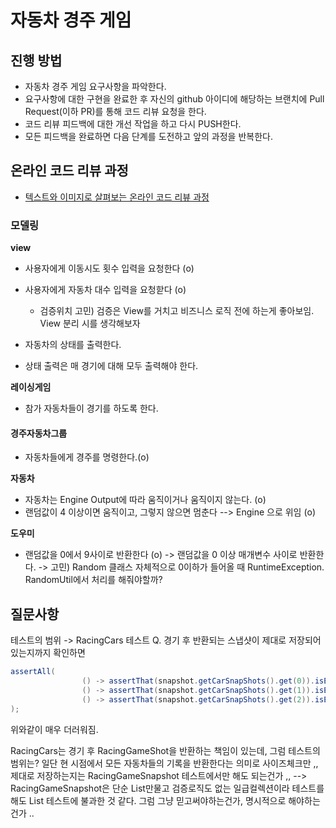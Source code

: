 # 자동차 경주 게임
## 진행 방법
* 자동차 경주 게임 요구사항을 파악한다.
* 요구사항에 대한 구현을 완료한 후 자신의 github 아이디에 해당하는 브랜치에 Pull Request(이하 PR)를 통해 코드 리뷰 요청을 한다.
* 코드 리뷰 피드백에 대한 개선 작업을 하고 다시 PUSH한다.
* 모든 피드백을 완료하면 다음 단계를 도전하고 앞의 과정을 반복한다.

## 온라인 코드 리뷰 과정
* [텍스트와 이미지로 살펴보는 온라인 코드 리뷰 과정](https://github.com/next-step/nextstep-docs/tree/master/codereview)


### 모델링

**view**
- 사용자에게 이동시도 횟수 입력을 요청한다 (o)
- 사용자에게 자동차 대수 입력을 요청핟다 (o)
    - 검증위치 고민) 검증은 View를 거치고 비즈니스 로직 전에 하는게 좋아보임. View 분리 시를 생각해보자

- 자동차의 상태를 출력한다.
- 상태 출력은 매 경기에 대해 모두 출력해야 한다.

**레이싱게임**
- 참가 자동차들이 경기를 하도록 한다.

#### 경주자동차그룹 
- 자동차들에게 경주를 명령한다.(o)

**자동차**
- 자동차는 Engine Output에 따라 움직이거나 움직이지 않는다. (o)
- 랜덤값이 4 이상이면 움직이고, 그렇지 않으면 멈춘다 --> Engine 으로 위임 (o)

**도우미**
- 랜덤값을 0에서 9사이로 반환한다 (o)
-> 랜덤값을 0 이상 매개변수 사이로 반환한다.
-> 고민) Random 클래스 자체적으로 0이하가 들어올 때 RuntimeException. RandomUtil에서 처리를 해줘야할까?


## 질문사항 
 
테스트의 범위 -> RacingCars 테스트 
Q. 경기 후 반환되는 스냅샷이 제대로 저장되어있는지까지 확인하면 
```java
assertAll(
                () -> assertThat(snapshot.getCarSnapShots().get(0)).isEqualToComparingFieldByField(new CarSnapShot(1)),
                () -> assertThat(snapshot.getCarSnapShots().get(1)).isEqualToComparingFieldByField(new CarSnapShot(0)),
                () -> assertThat(snapshot.getCarSnapShots().get(2)).isEqualToComparingFieldByField(new CarSnapShot(1))
);
```


위와같이 매우 더러워짐.

RacingCars는 경기 후 RacingGameShot을 반환하는 책임이 있는데, 그럼 테스트의 범위는? 
일단 현 시점에서 모든 자동차들의 기록을 반환한다는 의미로 사이즈체크만 ,, 
제대로 저장하는지는 RacingGameSnapshot 테스트에서만 해도 되는건가 ,, --> RacingGameSnapshot은 단순 List만물고 검증로직도 없는 일급컬렉션이라
테스트를 해도 List 테스트에 불과한 것 같다. 그럼 그냥 믿고써야하는건가, 명시적으로 해야하는건가 .. 
